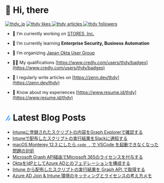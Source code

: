 # 👋 Hi, there
<p align="left"> <a href="https://twitter.com/thdy_jp" target="blank"><img src="https://img.shields.io/twitter/follow/thdy_jp?logo=twitter&style=flat" alt="thdy_jp" /></a> 
  <a href="https://zenn.dev/thdy">
    <img src="https://zenn.badge.nikaera.com/s/thdy/likes?style=flat" alt="thdy likes" />
  </a>
  <a href="https://zenn.dev/thdy/articles">
    <img src="https://zenn.badge.nikaera.com/s/thdy/articles?style=flat" alt="thdy articles" />
  </a>
  <a href="https://zenn.dev/thdy/followers">
    <img src="https://zenn.badge.nikaera.com/s/thdy/followers?style=flat" alt="thdy followers" />
  </a>
</p>

- 🔭 I’m currently working on [STORES, Inc.](https://www.st.inc/)

- 🌱 I’m currently learning **Enterprise Security, Business Automation**

- 👯 I’m organizing [Japan Okta User Group](https://okta.connpass.com/)

- 👨‍💻 My qualifications [https://www.credly.com/users/thdy/badges](https://www.credly.com/users/thdy/badges)

- 📝 I regularly write articles on [https://zenn.dev/thdy](https://zenn.dev/thdy)

- 📄 Know about my experiences [https://www.resume.id/thdy](https://www.resume.id/thdy)


# ![zenn](./icon/zenn.png) Latest Blog Posts
<!-- BLOG-POST-LIST:START -->
- [Intuneに登録されたスクリプトの内容をGraph Explorerで確認する](https://zenn.dev/thdy/articles/download_scripts_in_intune_with_graph_explorer)
- [Intuneで配布したスクリプトの実行結果をSlackに通知する](https://zenn.dev/thdy/articles/post_intune_script_results_in_slack_workflow)
- [macOS Monterey 12.3 にしたら `code .` で VSCode を起動できなくなった問題の対処](https://zenn.dev/thdy/articles/fix-vscode-issues-in-monterey)
- [Microsoft Graph API経由でMicrosoft 365のライセンスを付与する](https://zenn.dev/thdy/articles/assign_m365_license_with_graph_api)
- [OktaをIdPとしてAzure ADとのフェデレーションを構成する](https://zenn.dev/thdy/articles/okta_azuread_integrations)
- [Intune から配布したスクリプトの実行結果を Graph API で取得する](https://zenn.dev/thdy/articles/get_results_intune_script_execution)
- [Azure AD Join &amp; Intune 環境のキッティングとライセンスの考え方メモ](https://zenn.dev/thdy/articles/010beeb20a96fb195174)
<!-- BLOG-POST-LIST:END -->
